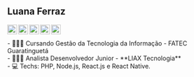 ## Luana Ferraz 

<a href="https://www.linkedin.com/in/luana-ferraz-b384b713b/">
  <img align="left" alt="Luana Linkdein" width="22px" src="https://cdn.jsdelivr.net/npm/simple-icons@v3/icons/linkedin.svg" />
</a>
<a href="https://github.com/luanaferraz">
  <img align="left" alt="Luana Github" width="22px" src="https://cdn.jsdelivr.net/npm/simple-icons@v3/icons/github.svg" />
</a>
<a href="https://t.me/luanaferraz">
  <img align="left" alt="Luana Telegram" width="22px" src="https://cdn.jsdelivr.net/npm/simple-icons@v3/icons/telegram.svg" />
</a>
<a href="https://api.whatsapp.com/send?phone=5512981102400">
  <img align="left" alt="Luana WhatsApp" width="22px" src="https://cdn.jsdelivr.net/npm/simple-icons@3.1.0/icons/whatsapp.svg" />
</a>
<a href="mailto:luanarufino94@gmail.com">
  <img align="left" alt="Luana Gmail" width="22px" src="https://cdn.jsdelivr.net/npm/simple-icons@3.1.0/icons/gmail.svg" />
</a>
<br />
<br />
- 👩🏻‍🎓 Cursando Gestão da Tecnologia da Informação - FATEC Guaratinguetá
<br />
- 👩🏻‍💻 Analista Desenvolvedor Junior - **LIAX Tecnologia**
<br />
- 💻 Techs: PHP, Node.js, React.js e React Native.

